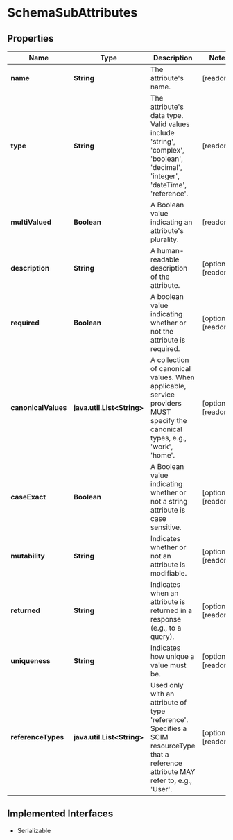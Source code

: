 

# SchemaSubAttributes


## Properties

Name | Type | Description | Notes
------------ | ------------- | ------------- | -------------
**name** | **String** | The attribute&#39;s name. |  [readonly]
**type** | **String** | The attribute&#39;s data type. Valid values include &#39;string&#39;, &#39;complex&#39;, &#39;boolean&#39;, &#39;decimal&#39;, &#39;integer&#39;, &#39;dateTime&#39;, &#39;reference&#39;. |  [readonly]
**multiValued** | **Boolean** | A Boolean value indicating an attribute&#39;s plurality. |  [readonly]
**description** | **String** | A human-readable description of the attribute. |  [optional] [readonly]
**required** | **Boolean** | A boolean value indicating whether or not the attribute is required. |  [optional] [readonly]
**canonicalValues** | **java.util.List&lt;String&gt;** | A collection of canonical values.  When applicable, service providers MUST specify the canonical types, e.g.,  &#39;work&#39;, &#39;home&#39;. |  [optional] [readonly]
**caseExact** | **Boolean** | A Boolean value indicating whether or not a string attribute is case sensitive. |  [optional] [readonly]
**mutability** | **String** | Indicates whether or not an attribute is modifiable. |  [optional] [readonly]
**returned** | **String** | Indicates when an attribute is returned in a response (e.g., to a query). |  [optional] [readonly]
**uniqueness** | **String** | Indicates how unique a value must be. |  [optional] [readonly]
**referenceTypes** | **java.util.List&lt;String&gt;** | Used only with an attribute of type &#39;reference&#39;.  Specifies a SCIM resourceType that a reference attribute MAY refer to, e.g., &#39;User&#39;. |  [optional] [readonly]


## Implemented Interfaces

* Serializable


